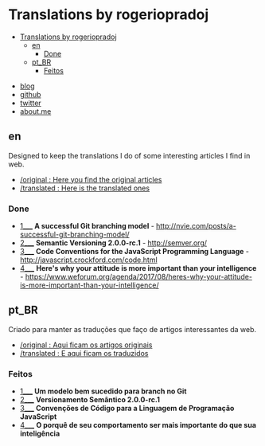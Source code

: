# Translations by rogeriopradoj

<!-- TOC -->

- [Translations by rogeriopradoj](#translations-by-rogeriopradoj)
    - [en](#en)
        - [Done](#done)
    - [pt_BR](#pt_br)
        - [Feitos](#feitos)

<!-- /TOC -->

* [blog][blog]
* [github][github]
* [twitter][twitter]
* [about.me][about.me]

## en

Designed to keep the translations I do of some interesting articles I find in web.

* [/original : Here you find the original articles](original)
* [/translated : Here is the translated ones](translated)

### Done

* [1___] **A successful Git branching model** - http://nvie.com/posts/a-successful-git-branching-model/
* [2___] **Semantic Versioning 2.0.0-rc.1** - http://semver.org/
* [3___] **Code Conventions for the JavaScript Programming Language** - http://javascript.crockford.com/code.html
* [4___] **Here's why your attitude is more important than your intelligence** - https://www.weforum.org/agenda/2017/08/heres-why-your-attitude-is-more-important-than-your-intelligence/

## pt_BR

Criado para manter as traduções que faço de artigos interessantes da web.

* [/original : Aqui ficam os artigos originais](original)
* [/translated : E aqui ficam os traduzidos](translated)

### Feitos

* [1___] **Um modelo bem sucedido para branch no Git**
* [2___] **Versionamento Semântico 2.0.0-rc.1**
* [3___] **Convenções de Código para a Linguagem de Programação JavaScript**
* [4___] **O porquê de seu comportamento ser mais importante do que sua inteligência**

[1___]: https://github.com/rogeriopradoj/translations/blob/master/translated/a-successful-git-branching-model/pt_BR.md
[2___]: https://github.com/rogeriopradoj/translations/blob/master/translated/semantic-versioning/pt_BR.md
[3___]: https://github.com/rogeriopradoj/translations/blob/master/translated/javascript-coding-standards/pt_BR.md
[4___]: https://github.com/rogeriopradoj/translations/blob/master/translated/heres-why-your-attitude-is-more-important-than-your-intelligence/pt_BR.md

[blog]: http://rogeriopradoj.com
[github]: http://github.com/rogeriopradoj
[twitter]: http://twitter.com/rogeriopradoj
[about.me]: http://about.me/rogeriopradoj